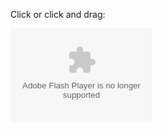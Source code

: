 Click or click and drag:

<div class="project-media-element">
  <div class="yt-embed-container">
    <object codebase="http://download.macromedia.com/pub/shockwave/cabs/flash/swflash.cab#version=5,0,0,0" width="45%">
      <param name="movie" value="$$content_url$$Flash_Piano/piano.swf"/>
      <param name="quality" value="high"/>
      <embed src="$$content_url$$Flash_Piano/piano.swf" quality="high" pluginspage="http://www.macromedia.com/shockwave/download/index.cgi?P1_Prod_Version=ShockwaveFlash" type="application/x-shockwave-flash" width="45%"></embed>
    </object>
  </div>
</div>
